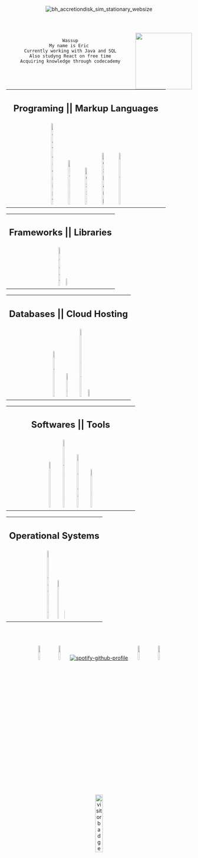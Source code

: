 <header>
  
  ![bh_accretiondisk_sim_stationary_websize](https://user-images.githubusercontent.com/31543471/229384487-6f13abe4-e771-4f27-8587-27e8c08b5c81.gif)

</header>

</hr>

<div align="center" width="50%">
<img align="right" width="153px" src="https://media.giphy.com/media/heIX5HfWgEYlW/giphy.gif">

```

Wassup
My name is Eric 
Currently working with Java and SQL
Also studyng React on free time
Acquiring knowledge through codecademy

```

</br>
</div>

<table>
<tr><td>
<!--<img align="left" src="https://cdn.betterttv.net/emote/61480095b63cc97ee6d261ac/2x"> <img align="right" src="https://cdn.betterttv.net/emote/61480095b63cc97ee6d261ac/2x"> -->
<h2 align="center">Programing || Markup Languages</h2>
</td></tr>
<tr><td>
<div align="center">
<img width="10%" title="Javascript" src="https://cdn.jsdelivr.net/gh/devicons/devicon/icons/javascript/javascript-plain.svg"/> <img width="10%" title="HTML 5" src="https://cdn.jsdelivr.net/gh/devicons/devicon/icons/html5/html5-plain.svg"/> <img width="10%" title="CSS 3" src="https://cdn.jsdelivr.net/gh/devicons/devicon/icons/css3/css3-plain.svg"/> <img width="10%" title="C Sharp" src="https://cdn.jsdelivr.net/gh/devicons/devicon/icons/csharp/csharp-plain.svg"/> <img width="10%" title="Python" src="https://cdn.jsdelivr.net/gh/devicons/devicon/icons/python/python-plain.svg"/>
</div>
</tr></td>
</table>

<table>
<tr><td>
<!--<img align="left" src="https://cdn.betterttv.net/emote/569c12df74e294571e59fded/2x"> <img align="right" src="https://cdn.betterttv.net/emote/569c12df74e294571e59fded/2x"> -->
<h2 align="center">Frameworks || Libraries</h2>
</td></tr>
<tr><td>
<div align="center"> 
<img width="10%" title="React" src="https://cdn.jsdelivr.net/gh/devicons/devicon/icons/react/react-original.svg"> <img width="1%" src="https://upload.wikimedia.org/wikipedia/commons/1/1d/Invisible_Pink_Unicorn_High_Resolution.png">
</div>
</tr></td>
</table>

<table>
<tr><td>
<!--<img align="left" src="https://cdn.betterttv.net/emote/6087488d39b5010444d06dff/2x"> <img align="right" src="https://cdn.betterttv.net/emote/6087488d39b5010444d06dff/2x"> -->
<h2 align="center">Databases || Cloud Hosting</h2>
</td></tr>
<tr><td>
<div align="center"> 
<img width="10%" title="Github" src="https://cdn.jsdelivr.net/gh/devicons/devicon/icons/github/github-original.svg"/> <img width="10%" title="Git" src="https://cdn.jsdelivr.net/gh/devicons/devicon/icons/git/git-original.svg"/> <img width="10%" title="SQL Server" src="https://cdn.jsdelivr.net/gh/devicons/devicon/icons/microsoftsqlserver/microsoftsqlserver-plain.svg"/> <img width="1%" src="https://upload.wikimedia.org/wikipedia/commons/1/1d/Invisible_Pink_Unicorn_High_Resolution.png"/>
</div>
</tr></td>
</table>

<table>
<tr><td>
<!--<img align="left" src="https://cdn.betterttv.net/emote/5d82600ec0652668c9e4e2f2/2x"> <img align="right" src="https://cdn.betterttv.net/emote/5d82600ec0652668c9e4e2f2/2x"> --><h2 align="center">Softwares || Tools</h2>
</td></tr>
<tr><td>
<div align="center">
<img width="10%" title="VSCode" src="https://cdn.jsdelivr.net/gh/devicons/devicon/icons/vscode/vscode-original.svg"/> <img width="10%" title="Photoshop" src="https://cdn.jsdelivr.net/gh/devicons/devicon/icons/photoshop/photoshop-plain.svg"/> <img width="10%" title="Blender" src="https://cdn.jsdelivr.net/gh/devicons/devicon/icons/blender/blender-original.svg"/> <img width="10%" title="Unity" src="https://cdn.jsdelivr.net/gh/devicons/devicon/icons/unity/unity-original.svg"/>
</div>
</tr></td>
</table>

<table>
<tr><td>
<!--<img align="left" src="https://cdn.betterttv.net/emote/5e2dea282a2ac47ce3e29fb5/2x"> <img align="right" src="https://cdn.betterttv.net/emote/5e2dea282a2ac47ce3e29fb5/2x"> --><h2 align="center">Operational Systems</h2>
</td></tr>
<tr><td>
<div align="center">
<img width="10%" title="Windows NT" src="https://cdn.jsdelivr.net/gh/devicons/devicon/icons/windows8/windows8-original.svg"/> <img width="10%" title="Linux" src="https://cdn.jsdelivr.net/gh/devicons/devicon/icons/linux/linux-plain.svg"/> <img width="1%" src="https://upload.wikimedia.org/wikipedia/commons/1/1d/Invisible_Pink_Unicorn_High_Resolution.png">
</div>
</tr></td>
</table>

<!-- -----Spotify----- -->
</br></br>
<div align="center">

<img width="10%" src="https://cdn.betterttv.net/emote/5b7e01fbe429f82909e0013a/3x"> <img width="10%" src="https://cdn.betterttv.net/emote/5f1b0186cf6d2144653d2970/3x"> [![spotify-github-profile](https://spotify-github-profile.vercel.app/api/view?uid=12147397265&cover_image=true&theme=novatorem&bar_color=ff0000&bar_color_cover=true)](https://github.com/kittinan/spotify-github-profile) <img width="10%" src="https://cdn.betterttv.net/emote/5f2e2fcf6f378244660275ae/3x"> <img width="10%" src="https://cdn.betterttv.net/emote/5b7e01fbe429f82909e0013a/3x">

</div>

<!-- -----Visit Count----- -->

<div align="center">

<img width="20%" src="https://visitor-badge.glitch.me/badge?page_id=iSamekh.id.visitor-badge.issue.1&left_color=black&right_color=darkred&left_text=F5" alt="visitor badge"/>

</div>

